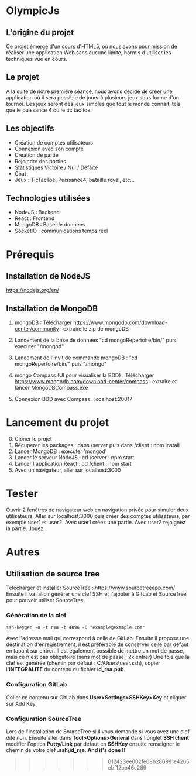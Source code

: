 # OlympicJs

## L'origine du projet
Ce projet émerge d'un cours d'HTML5, où nous avons pour mission de réaliser une application Web sans aucune limite, hormis d'utiliser les techniques vue en cours.

## Le projet
A la suite de notre première séance, nous avons décidé de créer une application où il sera possible de jouer à plusieurs jeux sous forme d'un tournoi.
Les jeux seront des jeux simples que tout le monde connait, tels que le puissance 4 ou le tic tac toe.

## Les objectifs

- Création de comptes utilisateurs
- Connexion avec son compte
- Création de partie
- Rejoindre des parties
- Statistiques Victoire / Nul / Défaite
- Chat 
- Jeux : TicTacToe, Puissance4, bataille royal, etc...

## Technologies utilisées

- NodeJS : Backend
- React : Frontend
- MongoDB : Base de données
- SocketIO : communications temps réel

# Prérequis

## Installation de NodeJS

https://nodejs.org/en/

## Installation de MongoDB

1) mongoDB : Télécharger https://www.mongodb.com/download-center/community : extraire le zip de mongoDB
2) Lancement de la base de données "cd mongoRepertoire/bin/" puis executer "/mongod"
3) Lancement de l'invit de commande mongoDB : "cd mongoRepertoire/bin/" puis "/mongo"

4) mongo Compass (UI pour visualiser la BDD) : Télécharger https://www.mongodb.com/download-center/compass : extraire et lancer MongoDBCompass.exe
5) Connexion BDD avec Compass : localhost:20017

# Lancement du projet

0) Cloner le projet
1) Récupérer les packages : dans /server puis dans /client : npm install
2) Lancer MongoDB : executer 'mongod'
3) Lancer le serveur NodeJS : cd /server : npm start
4) Lancer l'application React : cd /client : npm start
5) Avec un navigateur, aller sur localhost:3000


# Tester
 
 Ouvrir 2 fenêtres de navigateur web en navigation privée pour simuler deux utilisateurs. 
 Aller sur localhost:3000 puis créer des comptes utilisateurs, par exemple user1 et user2.
 Avec user1 créez une partie.
 Avec user2 rejoignez la partie. 
 Jouez.

# Autres

## Utilisation de source tree
Télécharger et installer SourceTree : https://www.sourcetreeapp.com/
Ensuite il va falloir générer une clef SSH et l'ajouter à GitLab et SourceTree pour pouvoir utiliser SourceTree.
### Génération de la clef
    ssh-keygen -o -t rsa -b 4096 -C "example@example.com"
Avec l'adresse mail qui correspond à celle de GitLab.
Ensuite il propose une destination d'enregistrement, il est préférable de conserver celle par défaut en tapant sur entrer. Il est également possible de mettre un mot de passe, mais ce n'est pas obligatoire (sans mot de passe : 2x entrer)
Une fois que la clef est générée (chemin par défaut : C:\Users\user\.ssh), copier l'**INTEGRALITE** du contenu du fichier **id_rsa.pub**.
### Configuration GitLab
Coller ce contenu sur GitLab dans **User>Settings>SSHKey>Key** et cliquer sur Add Key.
### Configuration SourceTree
Lors de l'installation de SourceTree si il vous demande si vous avez une clef dite non. Ensuite aller dans **Tool>Options>General** dans l'onglet **SSH client** modifier l'option **Putty/Link** par défaut en **SSHKey** ensuite renseigner le chemin de votre clef **.ssh\id_rsa**.
**And it's done !!**
>>>>>>> 612423ee002fe086286991e4265ebf12bb46c289
